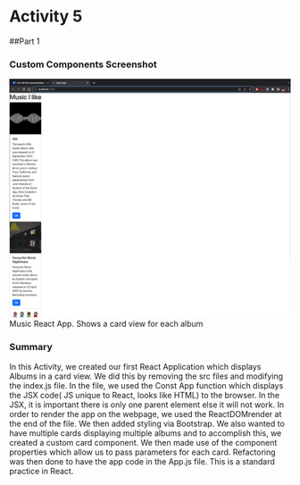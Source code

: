 # Activity 5

##Part 1

### Custom Components Screenshot
![Music_App](MusicApp.png)
Music React App. Shows a card view for each album

### Summary
In this Activity, we created our first React Application which displays Albums in a card view. We did this by removing the src files and modifying the index.js file. In the file, we used the Const App function which displays the JSX code( JS unique to React, looks like HTML) to the browser. In the JSX, it is important there is only one parent element else it will not work. In order to render the app on the webpage, we used the ReactDOMrender at the end of the file. We then added styling via Bootstrap. We also wanted to have multiple cards displaying multiple albums and to accomplish this, we created a custom card component. We then made use of the component properties which allow us to pass parameters for each card. Refactoring was then done to have the app code in the App.js file. This is a standard practice in React.
